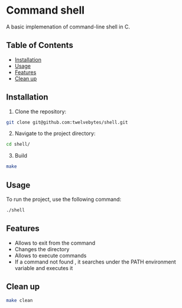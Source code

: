 # Command shell

A basic implemenation of command-line shell in C.

## Table of Contents

- [Installation](#installation)
- [Usage](#usage)
- [Features](#features)
- [Clean up](#clean-up)

## Installation

1. Clone the repository:
```bash
git clone git@github.com:twelvebytes/shell.git
```
2. Navigate to the project directory:
```bash
cd shell/
```
3. Build
```bash
make
```
## Usage

To run the project, use the following command:

```bash
./shell
```
## Features

- Allows to exit from the command
- Changes the directory
- Allows to execute commands
- If a command not found , it searches under the PATH environment variable and executes it

## Clean up
```bash
make clean
```

